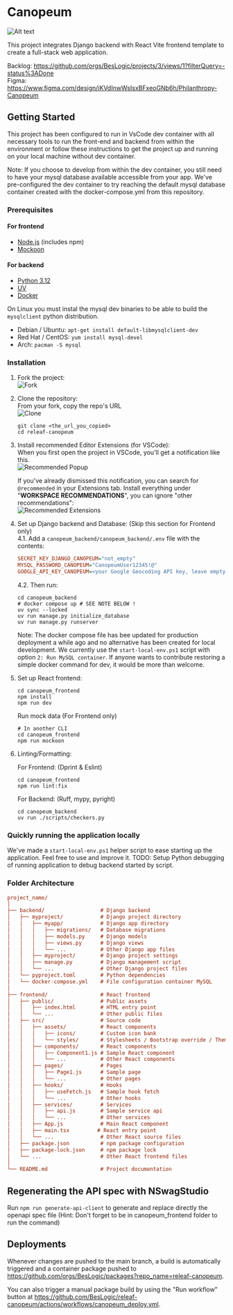 # Canopeum

![Alt text](canopeum_frontend/public/Canopeum_Logo.jpg?raw=true "Logo")

This project integrates Django backend with React Vite frontend template to create a full-stack web application.

Backlog: <https://github.com/orgs/BesLogic/projects/3/views/1?filterQuery=-status%3ADone>\
Figma: <https://www.figma.com/design/iKVdInwWsIsxBFxeoGNb6h/Philanthropy-Canopeum>

## Getting Started

This project has been configured to run in VsCode dev container with all
necessary tools to run the front-end and backend from within the environment or
follow these instructions to get the project up and running on your local machine
without dev container.

Note: If you choose to develop from within the dev container, you still need to
have your mysql database available accessible from your app. We've pre-configured
the dev container to try reaching the default mysql database container created
with the docker-compose.yml from this repository.

### Prerequisites

#### For frontend

- [Node.js](https://nodejs.org/en/download) (includes npm)
- [Mockoon](https://mockoon.com/download/#download-section)

#### For backend

- [Python 3.12](https://www.python.org/downloads/)
- [UV](https://docs.astral.sh/uv/getting-started/installation/#standalone-installer)
- [Docker](https://www.docker.com/get-started/)

On Linux you must instal the mysql dev binaries to be able to build the `mysqlclient` python distribution.

- Debian / Ubuntu: `apt-get install default-libmysqlclient-dev`
- Red Hat / CentOS: `yum install mysql-devel`
- Arch: `pacman -S mysql`

### Installation

1. Fork the project:\
   ![Fork](/docs/Fork.png)

2. Clone the repository:\
   From your fork, copy the repo's URL\
   ![Clone](/docs/Clone.png)

   ```shell
   git clone <the_url_you_copied>
   cd releaf-canopeum
   ```

3. Install recommended Editor Extensions (for VSCode):\
   When you first open the project in VSCode, you'll get a notification like this.\
   ![Recommended Popup](/docs/Recommended_Popup.png)

   If you've already dismissed this notification, you can search for `@recommended` in your Extensions tab.
   Install everything under "**WORKSPACE RECOMMENDATIONS**", you can ignore "other recommendations":\
   ![Recommended Extensions](/docs/Recommended_Extensions.png)

4. Set up Django backend and Database: (Skip this section for Frontend only)\
   4.1. Add a `canopeum_backend/canopeum_backend/.env` file with the contents:

   ```ini
   SECRET_KEY_DJANGO_CANOPEUM="not_empty"
   MYSQL_PASSWORD_CANOPEUM="CanopeumUser12345!@"
   GOOGLE_API_KEY_CANOPEUM=<your Google Geocoding API key, leave empty if none>
   ```

   4.2. Then run:

   ```shell
   cd canopeum_backend
   # docker compose up # SEE NOTE BELOW !
   uv sync --locked
   uv run manage.py initialize_database
   uv run manage.py runserver
   ```

   Note: The docker compose file has bee updated for production deployment a while ago and no alternative has been created for local development. We currently use the `start-local-env.ps1` script with option `2: Run MySQL container`. If anyone wants to contribute restoring a simple docker command for dev, it would be more than welcome.

5. Set up React frontend:

   ```shell
   cd canopeum_frontend
   npm install
   npm run dev
   ```

   Run mock data (For Frontend only)

   ```shell
   # In another CLI
   cd canopeum_frontend
   npm run mockoon
   ```

6. Linting/Formatting:

   For Frontend: (Dprint & Eslint)

   ```shell
   cd canopeum_frontend
   npm run lint:fix
   ```

   For Backend: (Ruff, mypy, pyright)

   ```shell
   cd canopeum_backend
   uv run ./scripts/checkers.py
   ```

### Quickly running the application locally

We've made a `start-local-env.ps1` helper script to ease starting up the application. Feel free to use and improve it.
TODO: Setup Python debugging of running application to debug backend started by script.

### Folder Architecture

```ini
project_name/
│
├── backend/                  # Django backend
│   ├── myproject/            # Django project directory
│   │   ├── myapp/            # Django app directory
│   │   │   ├── migrations/   # Database migrations
│   │   │   ├── models.py     # Django models
│   │   │   ├── views.py      # Django views
│   │   │   └── ...           # Other Django app files
│   │   ├── myproject/        # Django project settings
│   │   ├── manage.py         # Django management script
│   │   └── ...               # Other Django project files
│   └── pyproject.toml        # Python dependencies
│   └── docker-compose.yml    # File configuration container MySQL
│
├── frontend/                 # React frontend
│   ├── public/               # Public assets
│   │   ├── index.html        # HTML entry point
│   │   └── ...               # Other public files
│   ├── src/                  # Source code
│   │   ├── assets/           # React components
│   │   │   ├── icons/        # Custom icon bank
│   │   │   └── styles/       # Stylesheets / Bootstrap override / Theme variables
│   │   ├── components/       # React components
│   │   │   ├── Component1.js # Sample React component
│   │   │   └── ...           # Other React components
│   │   ├── pages/            # Pages
│   │   │   ├── Page1.js      # Sample page
│   │   │   └── ...           # Other pages
│   │   ├── hooks/            # Hooks
│   │   │   ├── useFetch.js   # Sample hook fetch
│   │   │   └── ...           # Other hooks
│   │   ├── services/         # Services
│   │   │   ├── api.js        # Sample service api
│   │   │   └── ...           # Other services
│   │   ├── App.js            # Main React component
│   │   ├── main.tsx         # React entry point
│   │   └── ...               # Other React source files
│   ├── package.json          # npm package configuration
│   ├── package-lock.json     # npm package lock
│   └── ...                   # Other React frontend files
│
└── README.md                 # Project documentation
```

## Regenerating the API spec with NSwagStudio

Run `npm run generate-api-client` to generate and replace directly the openapi spec file
(Hint: Don't forget to be in canopeum_frontend folder to run the command)

<!--
In case the command stops working and you need to manually regenerate it (prefer fixing the command though):
1. Open NSwagStudio and close any already open Document (re-openning the same document doesn't clear changes in NSwagStudio)
1. Open [canopeum.nswag](/docs/canopeum.nswag) with NSwagStudio
1. Click "Create a local Copy"
1. Click "Generate Files" (the relative path is already set)
1. Run `npm run lint:fix`

If you save a modification to the `.nswag` file, DO NOT INCLUDE THE LOCAL COPY OF THE SPEC !

![NSwagStudio Documents](/docs/NSwagStudio_Documents.png)
-->

## Deployments

Whenever changes are pushed to the main branch, a build is automatically triggered and a container package pushed to <https://github.com/orgs/BesLogic/packages?repo_name=releaf-canopeum>.

You can also trigger a manual package build by using the "Run workflow" button at <https://github.com/BesLogic/releaf-canopeum/actions/workflows/canopeum_deploy.yml>.

<!--- If the deployment is not reflected whithin the next 5 mintues, an administrator may try navigating to `/#!/1/docker/stacks/releaf-canopeum?id=11&regular=true` on our portainer instance and press "Pull and redeploy". -->

